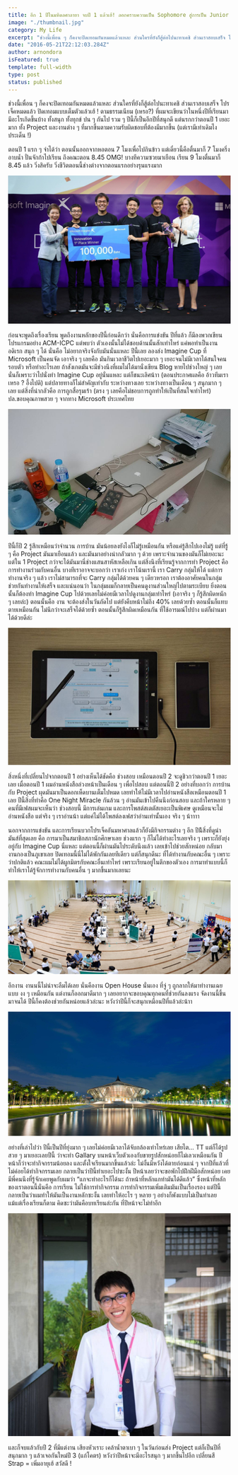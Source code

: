 ```yaml
---
title: อีก 1 ปีในมหิดลศาลายา จบปี 1 แล้วเฮ้! ลอกคราบความเป็น Sophomore สู่การเป็น Junior
image: "./thumbnail.jpg"
category: My Life
excerpt: "ช่วงนี้เพื่อน ๆ ก็คงจะปิดเทอมกันหมดแล้วแหละ ส่วนใครที่ยังก็สู้ต่อไปนะทาเคชิ ส่วนเราสอบเสร็จ โปรเจ็คหมดแล้ว ปิดเทอมแบบเต็มตัวแล้วเฮ้ ! ตามธรรมเนียม (เหรอ?) ที่ผมจะเขียนว่าในหนึ่งปีที่เรียนมามีอะไรเกิดขึ้นบ้าง ทั้งสนุก ทั้งทุกข์ ปน ๆ"
date: "2016-05-21T22:12:03.284Z"
author: arnondora
isFeatured: true
template: full-width
type: post
status: published
---
```

ช่วงนี้เพื่อน ๆ ก็คงจะปิดเทอมกันหมดแล้วแหละ ส่วนใครที่ยังก็สู้ต่อไปนะทาเคชิ ส่วนเราสอบเสร็จ โปรเจ็คหมดแล้ว ปิดเทอมแบบเต็มตัวแล้วเฮ้ ! ตามธรรมเนียม (เหรอ?) ที่ผมจะเขียนว่าในหนึ่งปีที่เรียนมามีอะไรเกิดขึ้นบ้าง ทั้งสนุก ทั้งทุกข์ ปน ๆ กันไป รวม ๆ ปีนี้ก็เป็นอีกปีที่สนุกดี แต่นรกกว่าตอนปี 1 เยอะมาก ทั้ง Project และงานต่าง ๆ ที่มากขึ้นตามความรับผิดชอบที่ต้องมีมากขึ้น (แต่เรามีเท่าเดิมไงประเด็น !)

ตอนปี 1 แรก ๆ จำได้ว่า ตอนนั้นออกจากหอตอน 7 โมงเพื่อไปกินข้าว แต่เดี๋ยวนี้คือตื่นมาก็ 7 โมงครึ่งอาบน้ำ ปั่นจักก้าไปเรียน ถึงคณะตอน 8.45 OMG! บางทีความซวยมาเยือน เรียน 9 โมงตื่นมาก็ 8.45 แล้ว วิ่งสิครับ วิ่งชีวิตตอนนี้ช่างต่างจากตอนแรกอย่างรุนแรงมาก

![](./Sophomore_Review_1.jpg)

ก่อนจะพูดถึงเรื่องเรียน พูดถึงงานหลักของปีนี้ก่อนดีกว่า นั่นคือการแข่งขัน ปีที่แล้ว ก็มีลงพวกเขียนโปรแกรมอย่าง ACM-ICPC แต่พบว่า ตัวเองนั้นไม่ได้ชอบด้านนั้นสักเท่าไหร่ แค่พอทำเป็นงานอดิเรก สนุก ๆ ได้ นั่นคือ ไม่อยากจริงจังกับมันนั่นแหละ ปีนี้เลย ลองส่ง Imagine Cup ที่ Microsoft เป็นคนจัด เอาจริง ๆ เลยคือ มันกินเวลาชีวิตไปเยอะมาก ๆ เยอะจนไม่มีเวลาได้สนใจคนรอบตัว หรือทำอะไรเลย ถ้าสังเกตมันจะมีช่วงนึงที่ผมไม่ได้มานั่งเขียน Blog หายไปช่วงใหญ่ ๆ เลย นั่นก็เพราะว่าไปนั่งทำ Imagine Cup อยู่นั่นแหละ แต่ก็ชนะเลิศน้าา (ตอนประกาศผลคือ อ้าวทีมเราเหรอ ? อึ้งไปดิ) แต่ปลายทางก็ไม่สำคัญเท่ากับ ระหว่างทางเลย ระหว่างทางเป็นเดือน ๆ สนุกมาก ๆ เลย แต่สิ่งที่น่ากลัวคือ การถูกสื่อรุมเร้า (ตรง ๆ เลยคือไม่ชอบการถูกทำให้เป็นที่สนใจเท่าไหร่) ปล.ขอบคุณภาพสวย ๆ จากทาง Microsoft ประเทศไทย

![](./Sophomore_Review_4.jpg)

ปีนี้ก็ปี 2 รู้สึกเหมือนว่าจำนวน การบ้าน มันน้อยลงยังไงก็ไม่รู้เหมือนกัน หรือแค่รู้สึกไปเองไม่รู้ แต่ที่รู้ ๆ คือ Project มันมาเยือนแล้ว และมันมาอย่างน่ากลัวมาก ๆ ด้วย เพราะจำนวนของมันก็ไม่เยอะนะ แต่ใน 1 Project กว่าจะได้มันมานี่ช่างแสนสาหัสเหลือเกิน แต่สิ่งนึงที่เรียนรู้จากการทำ Project คือ การทำงานร่วมกับคนอื่น บางทีเราอาจจะบอกว่า เราเก่ง เราโน้นเรานี้ เรา Carry กลุ่มให้ได้ แต่การทำงานจริง ๆ แล้ว เราไม่สามารถที่จะ Carry กลุ่มได้ด้วยคน ๆ เดียวหรอก เราต้องอาศัยคนในกลุ่มช่วยกันทำงานให้เสร็จ และแน่นอนว่า ในกลุ่มผมก็กลายเป็นคนดูงานส่วนใหญ่ไปตามระเบียบ ยิ่งตอนนั้นก็ต้องทำ Imagine Cup ไปด้วยเลยไม่ค่อยมีเวลาไปดูงานกลุ่มเท่าไหร่ (เอาจริง ๆ ก็รู้สึกผิดหนัก ๆ เลยล่ะ) ตอนนั้นคือ งาน จะต้องส่งในวันถัดไป แต่ยังคืบหน้าไม่ถึง 40% เลยด้วยซ้ำ ตอนนั้นก็แทบตายเหมือนกัน ไม่นึกว่าจะเสร็จได้ด้วยซ้ำ ตอนนั้นก็รู้สึกผิดเหมือนกัน ที่ใช้อารมณ์ไปบ้าง แต่ก็ผ่านมาได้ด้วยดีล่ะ

![](./Sophomore_Review_5.jpg)

สิ่งหนึ่งที่เปลี่ยนไปจากตอนปี 1 อย่างเห็นได้ชัดคือ ช่วงสอบ เหมือนตอนปี 2 จะดูชิวกว่าตอนปี 1 เยอะเลย เมื่อตอนปี 1 ผมอ่านหนังสือล่วงหน้าเป็นเดือน ๆ เพื่อไปสอบ แต่ตอนนี้ปี 2 อย่างที่บอกว่า การบ้านกับ Project ผุดมันมาเป็นดอกเห็ดบานเต็มไปหมด เลยทำให้ไม่มีเวลาไปอ่านหนังสือเหมือนตอนปี 1 เลย ปีนี้สิ่งที่ทำคือ One Night Miracle กันล้วน ๆ อ่านมันเข้าไปคืนนึงก่อนสอบ และถ้าใครหลาย ๆ คนที่มีเฟสผมจะเห็นว่า ช่วงสอบนี้ มีการเล่นเกม และการโพสต์สเตตัสเยอะเป็นพิเศษ ดูเหมือนจะไม่อ่านหนังสือ แต่จริง ๆ เราอ่านน้า แต่แค่ไม่ได้โพสต์ลงเฟสว่าอ่านเท่านั้นเอง จริง ๆ น้าาาา

นอกจากการแข่งขัน และการเรียนบวกโปรเจ็คอันมหาศาลแล้วก็ยังมีกิจกรรมต่าง ๆ อีก ปีน้ีสิ่งที่ดูน่ามันส์ที่สุดเลย คือ การมาเป็นสมาชิกสภานักศึกษาเลย ช่วงแรก ๆ ก็ไม่ได้ทำอะไรเลยจริง ๆ เพราะก็ยังยุ่งอยู่กับ Imagine Cup นี่แหละ แต่ตอนนี้ก็ผ่านมันไประดับนึงแล้ว เลยเข้าไปช่วยสักหน่อย กลับมางานกองเป็นภูเขาเลย ปิดเทอมนี้นี่ไม่ได้พักกันเลยทีเดียว แต่ก็สนุกดีนะ ที่ได้ทำงานกับคณะอื่น ๆ เพราะว่าปกติแล้ว คณะผมไม่ได้ผูกมิตรกับคณะอื่นเท่าไหร่ เพราะเรียนอยู่ในตึกของตัวเอง การมาทำแบบนี้ก็ทำให้เราได้รู้จักการทำงานกับคนอื่น ๆ มากขึ้นมากเลยนะ

![](./Sophomore_Review_6.jpg)

อีกงาน งานนนี้ไม่น่าจะลืมได้เลย นั่นคืองาน Open House นั่นเอง ที่จู่ ๆ ถูกลากให้มาทำงานเฉย แบบ งง ๆ เหมือนกัน แต่งานก็ออกมาดีมาก ๆ เลยอยากจะขอบคุณทุกคนที่ช่วยกันลงแรง จัดงานนี้ขึ้นมาจนได้ ปีนี้ก็คงต้องช่วยกันหน่อยแล้วล่ะนะ หวังว่าปีนี้ก็จะสนุกเหมือนปีที่แล้วล่ะน้าา

![](./Sophomore_Review_3.jpg)

อย่างที่เล่าไปว่า ปีนี้เป็นปีที่ยุ่งมาก ๆ เลยไม่ค่อยมีเวลาได้จับกล้องเท่าไหร่เลย เสียไต… TT  แต่ก็ได้รูปสวย ๆ มาเยอะเลยปีนี้ ว่าจะทำ Gallary บนหน้าเว็บตัวเองกับขายรูปสักหน่อยก็ไม่เลวเหมือนกัน ปีหน้าก็ว่าจะทำกิจกรรมน้อยลง และตั้งใจเรียนมากขึ้นแล้วล่ะ ไม่งั้นมีหวังได้ตายก่อนแน่ ๆ จากปีที่แล้วที่ไม่ค่อยได้ทำกิจกรรมเลย กลายเป็นว่าปีนี้ทำเยอะไปซะงั้น ปีหน้าเลยว่าจะขอพักไปฝึกฝีมือสักหน่อย เคยมีพี่คนนึงที่รู้จักเคยพูดกับผมว่า “แกจะทำอะไรก็ได้นะ ถ้าหน้าที่หลักแกทำมันได้ดีแล้ว” ซึ่งหน้าที่หลักของเราตอนนี้นั่นคือ การเรียน ไม่ใช่การทำกิจกรรม การทำกิจกรรมเพิ่มเติมมันเป็นเรื่องรอง แต่ปีนี้กลายเป็นว่าผมทำให้มันเป็นงานหลักซะงั้น เลยทำให้อะไร ๆ หลาย ๆ อย่างก็พังแบบไม่เป็นท่าเลย แม้แต่เรื่องเรียนก็ตาม คิดซะว่ามันคือบทเรียนล่ะกัน ที่ปีหน้าจะไม่ทำอีก

![](./13247734_10209810021427683_8840094291602671705_o.jpg)

และก็จบแล้วกับปี 2 ที่มีแต่งาน เสียงหัวเราะ เคล้าน้ำตาเบา ๆ ในวันก่อนส่ง Project แต่ก็เป็นปีที่สนุกมาก ๆ แล้วเจอกันใหม่ปี 3 (แก่โคตร) หวังว่าปีหน้าจะมีอะไรสนุก ๆ มากขึ้นไปอีก เปลี่ยนสี Strap = เพิ่มอายุเฮ้ สวัสดี !
